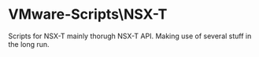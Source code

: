 # VMware-Scripts\NSX-T
Scripts for NSX-T mainly thorugh NSX-T API.
Making use of several stuff in the long run.
